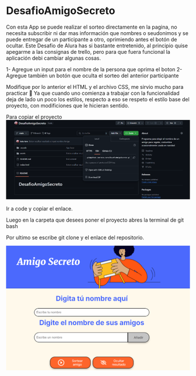 # DesafioAmigoSecreto
Con esta App se puede realizar el sorteo directamente en la pagina, no necesita subscribir ni dar mas información que nombres o seudonimos y se puede entregar de un participante a otro, oprimiendo antes el botón de ocultar.
Este Desafio de Alura has si bastante entretenido, al principio quise apegarme a las consignas de trello, pero para que fuera funcional la aplicación debi cambiar algunas cosas.

1- Agregue un input para el nombre de la persona que oprima el boton 
2- Agregue también un botón que oculta el sorteo del anterior participante

Modifique por lo anterior el HTML y el archivo CSS, me sirvio mucho para practicar 🥰 Ya que cuando uno comienza a trabajar con la funcionalidad deja de lado un poco los estilos, respecto a eso se respeto el estilo base del proyecto, con modificiones que le hicieran sentido.

Para copiar el proyecto 
![alt text](assets/img/Para%20clonar.png)

Ir a code y copiar el enlace.

Luego en la carpeta que desees poner el proyecto abres la terminal de git bash 

Por ultimo se escribe git clone y el enlace del repositorio.

![alt text][def]


[def]: assets/img/image.png